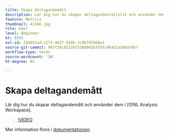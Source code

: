 ```yaml
---
title: Skapa deltagandemått
description: Lär dig hur du skapar deltagandestatistik och använder dem i  [!DNL Analysis Workspace].
feature: Metrics
thumbnail: 41266.jpg
role: User
level: Beginner
kt: 6355
exl-id: 336853ad-c273-4627-919b-3c86f97b60e3
source-git-commit: 967f28c033267520d041b3fb5c9b432a3d6afdb7
workflow-type: tm+mt
source-wordcount: '34'
ht-degree: 0%

---
```


# Skapa deltagandemått

Lär dig hur du skapar deltagandemått och använder dem i [!DNL Analysis Workspace].

>[!VIDEO](https://video.tv.adobe.com/v/3429893/?quality=12&learn=on&captions=swe)

Mer information finns i [dokumentationen](https://experienceleague.adobe.com/docs/analytics/components/calculated-metrics/calcmetric-workflow/participation-metric.html?lang=sv-SE).
